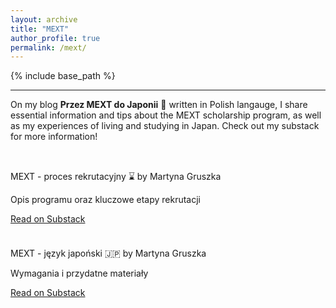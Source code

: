```yaml
---
layout: archive
title: "MEXT"
author_profile: true
permalink: /mext/
---
```


{% include base_path %}

---

On my blog **Przez MEXT do Japonii** 🌸 written in Polish langauge, I share essential information and tips about the MEXT scholarship program, as well as my experiences of living and studying in Japan. Check out my substack for more information!

<style>
.grid-container {
  display: grid;
  grid-template-columns: repeat(auto-fit, minmax(300px, 1fr));
  gap: 1.5rem;
  margin-top: 2rem;
}
.grid-item iframe {
  width: 100%;
  border: 1px solid #EEE;
  background: white;
  height: auto;
  aspect-ratio: 3 / 4;
}
</style>

<div class="grid-container">
  <div class="grid-item">    
    <div class="substack-post-embed"><p lang="en">MEXT - proces rekrutacyjny ⌛️ by Martyna Gruszka</p><p>Opis programu oraz kluczowe etapy   rekrutacji</p><a data-post-link href="https://martgru.substack.com/p/mext-proces-rekrutacyjny">Read on Substack</a></div><script async src="https://substack.com/embedjs/embed.js" charset="utf-8"></script>
  </div>
  <div class="grid-item">
   <div class="substack-post-embed"><p lang="en">MEXT - język japoński 🇯🇵 by Martyna Gruszka</p><p>Wymagania i przydatne materiały</p><a data-post-link href="https://martgru.substack.com/p/mext-jezyk-japonski">Read on Substack</a></div><script async src="https://substack.com/embedjs/embed.js" charset="utf-8"></script>
  </div>





